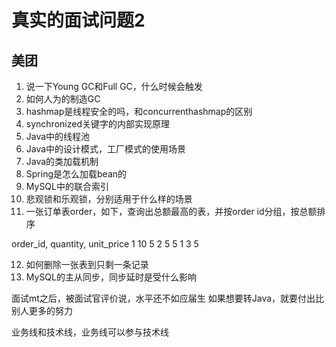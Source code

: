 # 真实的面试问题2

## 美团

1. 说一下Young GC和Full GC，什么时候会触发
2. 如何人为的制造GC
3. hashmap是线程安全的吗，和concurrenthashmap的区别
4. synchronized关键字的内部实现原理
5. Java中的线程池
6. Java中的设计模式，工厂模式的使用场景
7. Java的类加载机制
8. Spring是怎么加载bean的
9. MySQL中的联合索引
10. 悲观锁和乐观锁，分别适用于什么样的场景
11. 一张订单表order，如下，查询出总额最高的表，并按order id分组，按总额排序

order_id, quantity, unit_price
1           10          5
2           5           5
1           3           5

12. 如何删除一张表到只剩一条记录
13. MySQL的主从同步，同步延时是受什么影响


面试mt之后，被面试官评价说，水平还不如应届生
如果想要转Java，就要付出比别人更多的努力

业务线和技术线，业务线可以参与技术线